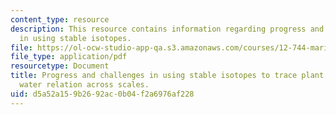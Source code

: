 ```yaml
---
content_type: resource
description: This resource contains information regarding progress and challenges
  in using stable isotopes.
file: https://ol-ocw-studio-app-qa.s3.amazonaws.com/courses/12-744-marine-isotope-chemistry-fall-2012/d5a52a159b2692ac0b04f2a6976af228_MIT12_744F12_rd2012_Wrnr.pdf
file_type: application/pdf
resourcetype: Document
title: Progress and challenges in using stable isotopes to trace plant carbon and
  water relation across scales.
uid: d5a52a15-9b26-92ac-0b04-f2a6976af228
---
```

